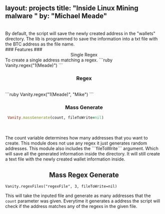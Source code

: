 layout: projects
title:  "Inside Linux Mining malware "
by:     "Michael Meade"
---
<br>
By default, the script will save the newly created address in the "wallets" directory. The lib is programmed to save the information into a txt file with the BTC address as the file name. <br> 
### Features
### <center> Single Regex </center>
 To create a single address matching a regex.
 ```ruby
 Vanity.regex("1(Meade)")
 ```
 <br>

 
### <center> Regex </center> 
 <br>
 ```ruby
 Vanity.regex("1(Meade)", "Mike")
 ```
 <br>
 
### <center> Mass Generate </center>
```ruby
 Vanity.massGenerate(count, fileToWrite=nil)
```

<br>
<br>The count variable determines how many addresses that you want to create. This module does not use any regex it just generates random addresses.  This module also includes the ```fileToWrite``` argument. Which will save all the generated information inside the directory.  It will still create a text file with the newly created wallet information inside.
<br>


## <center> Mass Regex Generate </center>
```
Vanity.regexFiles("regexFile", 3, fileToWrite=nil)
```
This will take the inputed file and generate as many addresses that the ```count``` parameter was given. Everytime it generates a address the script will check if the address matches any of the regexs in the given file. 
